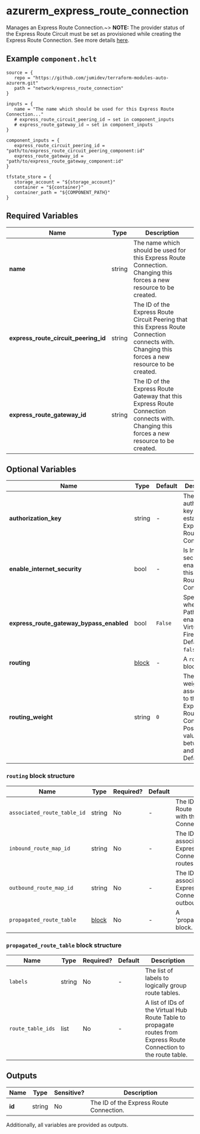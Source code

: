 # azurerm_express_route_connection

Manages an Express Route Connection.~> **NOTE:** The provider status of the Express Route Circuit must be set as provisioned while creating the Express Route Connection. See more details [here](https://docs.microsoft.com/azure/expressroute/expressroute-howto-circuit-portal-resource-manager#send-the-service-key-to-your-connectivity-provider-for-provisioning).

## Example `component.hclt`

```hcl
source = {
   repo = "https://github.com/jumidev/terraform-modules-auto-azurerm.git"   
   path = "network/express_route_connection"   
}

inputs = {
   name = "The name which should be used for this Express Route Connection..."   
   # express_route_circuit_peering_id → set in component_inputs
   # express_route_gateway_id → set in component_inputs
}

component_inputs = {
   express_route_circuit_peering_id = "path/to/express_route_circuit_peering_component:id"   
   express_route_gateway_id = "path/to/express_route_gateway_component:id"   
}

tfstate_store = {
   storage_account = "${storage_account}"   
   container = "${container}"   
   container_path = "${COMPONENT_PATH}"   
}

```

## Required Variables

| Name | Type |  Description |
| ---- | --------- |  ----------- |
| **name** | string |  The name which should be used for this Express Route Connection. Changing this forces a new resource to be created. | 
| **express_route_circuit_peering_id** | string |  The ID of the Express Route Circuit Peering that this Express Route Connection connects with. Changing this forces a new resource to be created. | 
| **express_route_gateway_id** | string |  The ID of the Express Route Gateway that this Express Route Connection connects with. Changing this forces a new resource to be created. | 

## Optional Variables

| Name | Type |  Default  |  Description |
| ---- | --------- |  ----------- | ----------- |
| **authorization_key** | string |  -  |  The authorization key to establish the Express Route Connection. | 
| **enable_internet_security** | bool |  -  |  Is Internet security enabled for this Express Route Connection? | 
| **express_route_gateway_bypass_enabled** | bool |  `False`  |  Specified whether Fast Path is enabled for Virtual Wan Firewall Hub. Defaults to `false`. | 
| **routing** | [block](#routing-block-structure) |  -  |  A `routing` block. | 
| **routing_weight** | string |  `0`  |  The routing weight associated to the Express Route Connection. Possible value is between `0` and `32000`. Defaults to `0`. | 

### `routing` block structure

| Name | Type | Required? | Default | Description |
| ---- | ---- | --------- | ------- | ----------- |
| `associated_route_table_id` | string | No | - | The ID of the Virtual Hub Route Table associated with this Express Route Connection. |
| `inbound_route_map_id` | string | No | - | The ID of the Route Map associated with this Express Route Connection for inbound routes. |
| `outbound_route_map_id` | string | No | - | The ID of the Route Map associated with this Express Route Connection for outbound routes. |
| `propagated_route_table` | [block](#propagated_route_table-block-structure) | No | - | A 'propagated_route_table' block. |

### `propagated_route_table` block structure

| Name | Type | Required? | Default | Description |
| ---- | ---- | --------- | ------- | ----------- |
| `labels` | string | No | - | The list of labels to logically group route tables. |
| `route_table_ids` | list | No | - | A list of IDs of the Virtual Hub Route Table to propagate routes from Express Route Connection to the route table. |



## Outputs

| Name | Type | Sensitive? | Description |
| ---- | ---- | --------- | --------- |
| **id** | string | No  | The ID of the Express Route Connection. | 

Additionally, all variables are provided as outputs.
